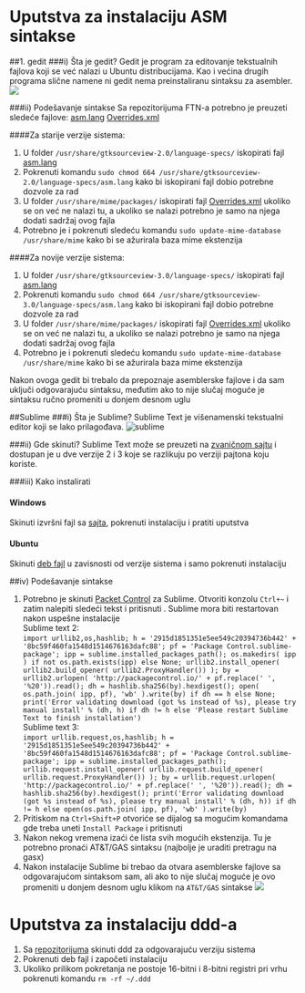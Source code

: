 Uputstva za instalaciju ASM sintakse
=======================

##1. gedit
###i) Šta je gedit?
Gedit je program za editovanje tekstualnih fajlova koji se već nalazi u Ubuntu distribucijama. Kao i većina drugih programa slične namene ni gedit nema preinstaliranu sintaksu za asembler.
![](http://i.stack.imgur.com/rXTxF.png)

###ii) Podešavanje sintakse
Sa repozitorijuma FTN-a potrebno je preuzeti sledeće fajlove:
[asm.lang](http://www.acs.uns.ac.rs/sr/filebrowser/download/474)
[Overrides.xml](http://www.acs.uns.ac.rs/sr/filebrowser/download/476)

####Za starije verzije sistema:
1. U folder `/usr/share/gtksourceview-2.0/language-specs/` iskopirati fajl [asm.lang](http://www.acs.uns.ac.rs/sr/filebrowser/download/474)
2. Pokrenuti komandu `sudo chmod 664 /usr/share/gtksourceview-2.0/language-specs/asm.lang` kako bi iskopirani fajl dobio potrebne dozvole za rad
3. U folder `/usr/share/mime/packages/` iskopirati fajl [Overrides.xml](http://www.acs.uns.ac.rs/sr/filebrowser/download/476) ukoliko se on već ne nalazi tu, a ukoliko se nalazi potrebno je samo na njega dodati sadržaj ovog fajla
4. Potrebno je i pokrenuti sledeću komandu `sudo update-mime-database /usr/share/mime` kako bi se ažurirala baza mime ekstenzija

####Za novije verzije sistema:
1. U folder `/usr/share/gtksourceview-3.0/language-specs/` iskopirati fajl [asm.lang](http://www.acs.uns.ac.rs/sr/filebrowser/download/474)
2. Pokrenuti komandu `sudo chmod 664 /usr/share/gtksourceview-3.0/language-specs/asm.lang` kako bi iskopirani fajl dobio potrebne dozvole za rad
3. U folder `/usr/share/mime/packages/` iskopirati fajl [Overrides.xml](http://www.acs.uns.ac.rs/sr/filebrowser/download/476) ukoliko se on već ne nalazi tu, a ukoliko se nalazi potrebno je samo na njega dodati sadržaj ovog fajla
4. Potrebno je i pokrenuti sledeću komandu `sudo update-mime-database /usr/share/mime` kako bi se ažurirala baza mime ekstenzija

Nakon ovoga gedit bi trebalo da prepoznaje asemblerske fajlove i da sam uključi odgovarajuću sintaksu, međutim ako to nije slučaj moguće je sintaksu ručno promeniti u donjem desnom uglu


##Sublime
###i) Šta je Sublime?
Sublime Text je višenamenski tekstualni editor koji se lako prilagođava.
![sublime](https://www.sublimetext.com/screenshots/alpha_goto_anything2_large.png)

###ii) Gde skinuti?
Sublime Text može se preuzeti na [zvaničnom sajtu](https://www.sublimetext.com/) i dostupan je u dve verzije 2 i 3 koje se razlikuju po verziji pajtona koju koriste.

###iii) Kako instalirati
#### Windows
Skinuti izvršni fajl sa [sajta](https://www.sublimetext.com/), pokrenuti instalaciju i pratiti uputstva
#### Ubuntu
Skinuti [deb fajl](https://www.sublimetext.com/) u zavisnosti od verzije sistema i samo pokrenuti instalaciju

##iv) Podešavanje sintakse
1. Potrebno je skinuti [Packet Control](https://packagecontrol.io/) za Sublime.
Otvoriti konzolu `Ctrl+~` i zatim nalepiti sledeći tekst i pritisnuti <ENTER>. Sublime mora biti restartovan nakon uspеšne instalacije</br>
Sublime text 2:</br>
`import urllib2,os,hashlib; h = '2915d1851351e5ee549c20394736b442' + '8bc59f460fa1548d1514676163dafc88'; pf = 'Package Control.sublime-package'; ipp = sublime.installed_packages_path(); os.makedirs( ipp ) if not os.path.exists(ipp) else None; urllib2.install_opener( urllib2.build_opener( urllib2.ProxyHandler()) ); by = urllib2.urlopen( 'http://packagecontrol.io/' + pf.replace(' ', '%20')).read(); dh = hashlib.sha256(by).hexdigest(); open( os.path.join( ipp, pf), 'wb' ).write(by) if dh == h else None; print('Error validating download (got %s instead of %s), please try manual install' % (dh, h) if dh != h else 'Please restart Sublime Text to finish installation') `</br>
Sublime text 3:</br>
`import urllib.request,os,hashlib; h = '2915d1851351e5ee549c20394736b442' + '8bc59f460fa1548d1514676163dafc88'; pf = 'Package Control.sublime-package'; ipp = sublime.installed_packages_path(); urllib.request.install_opener( urllib.request.build_opener( urllib.request.ProxyHandler()) ); by = urllib.request.urlopen( 'http://packagecontrol.io/' + pf.replace(' ', '%20')).read(); dh = hashlib.sha256(by).hexdigest(); print('Error validating download (got %s instead of %s), please try manual install' % (dh, h)) if dh != h else open(os.path.join( ipp, pf), 'wb' ).write(by) `</br>
2. Pritiskom na `Ctrl+Shift+P` otvoriće se dijalog sa mogućim komandama gde treba uneti `Install Package` i pritisnuti <ENTER>
3. Nakon nekog vremena izaći će lista svih mogućih ekstenzija. Tu je potrebno pronaći AT&T/GAS sintaksu (najbolje je uraditi pretragu na gasx)
4. Nakon instalacije Sublime bi trebao da otvara asemblerske fajlove sa odgovarajućom sintaksom sam, ali ako to nije slučaj moguće je ovo promeniti u donjem desnom uglu klikom na `AT&T/GAS` sintakse
![](https://raw.githubusercontent.com/calculuswhiz/Assembly-Syntax-Definition/master/screencap/gdb_demo.png)

Uputstva za instalaciju ddd-a
=======================
1. Sa [repozitorijuma](http://www.acs.uns.ac.rs/sr/node/237/178) skinuti ddd za odgovarajuću verziju sistema
2. Pokrenuti deb fajl i započeti instalaciju
3. Ukoliko prilikom pokretanja ne postoje 16-bitni i 8-bitni registri pri vrhu pokrenuti komandu `rm -rf ~/.ddd`